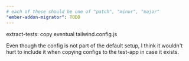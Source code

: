 ```yaml
---
# each of these should be one of "patch", "minor", "major"
"ember-addon-migrator": TODO
---
```


extract-tests: copy eventual tailwind.config.js

Even though the config is not part of the default setup, I think it wouldn't hurt to include it when copying configs to the test-app in case it exists.